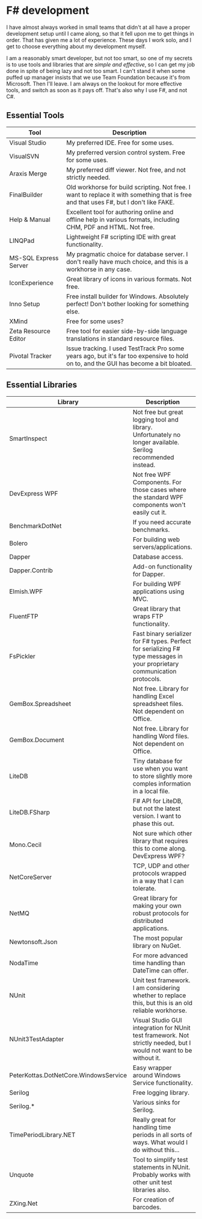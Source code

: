 # F# development

I have almost always worked in small teams that didn't at all have a proper development setup until I came along, so that it fell upon me to get things in order. That has given me a lot of experience. These days I work solo, and I get to choose everything about my development myself.

I am a reasonably smart developer, but not too smart, so one of my secrets is to use tools and libraries that are _simple and effective_, so I can get my job done in spite of being lazy and not too smart. I can't stand it when some puffed up manager insists that we use Team Foundation because it's from Microsoft. Then I'll leave. I am always on the lookout for more effective tools, and switch as soon as it pays off. That's also why I use F#, and not C#.

## Essential Tools

Tool | Description
---- | -----------
Visual Studio | My preferred IDE. Free for some uses.
VisualSVN | My preferred version control system. Free for some uses.
Araxis Merge | My preferred diff viewer. Not free, and not strictly needed.
FinalBuilder | Old workhorse for build scripting. Not free. I want to replace it with something that is free and that uses F#, but I don't like FAKE.
Help & Manual | Excellent tool for authoring online and offline help in various formats, including CHM, PDF and HTML. Not free.
LINQPad | Lightweight F# scripting IDE with great functionality.
MS-SQL Express Server | My pragmatic choice for database server. I don't really have much choice, and this is a workhorse in any case.
IconExperience | Great library of icons in various formats. Not free.
Inno Setup | Free install builder for Windows. Absolutely perfect! Don't bother looking for something else.
XMind | Free for some uses?
Zeta Resource Editor | Free tool for easier side-by-side language translations in standard resource files.
Pivotal Tracker | Issue tracking. I used TestTrack Pro some years ago, but it's far too expensive to hold on to, and the GUI has become a bit bloated.

## Essential Libraries

Library | Description
------- | -----------
SmartInspect | Not free but great logging tool and library. Unfortunately no longer available. Serilog recommended instead.
DevExpress WPF | Not free WPF Components. For those cases where the standard WPF components won't easily cut it.
BenchmarkDotNet | If you need accurate benchmarks.
Bolero | For building web servers/applications.
Dapper | Database access.
Dapper.Contrib | Add-on functionality for Dapper.
Elmish.WPF | For building WPF applications using MVC.
FluentFTP | Great library that wraps FTP functionality.
FsPickler | Fast binary serializer for F# types. Perfect for serializing F# type messages in your proprietary communication protocols.
GemBox.Spreadsheet | Not free. Library for handling Excel spreadsheet files. Not dependent on Office.
GemBox.Document | Not free. Library for handling Word files. Not dependent on Office.
LiteDB | Tiny database for use when you want to store slightly more comples information in a local file.
LiteDB.FSharp | F# API for LiteDB, but not the latest version. I want to phase this out.
Mono.Cecil | Not sure which other library that requires this to come along. DevExpress WPF?
NetCoreServer | TCP, UDP and other protocols wrapped in a way that I can tolerate.
NetMQ | Great library for making your own robust protocols for distributed applications.
Newtonsoft.Json | The most popular library on NuGet.
NodaTime | For more advanced time handling than DateTime can offer.
NUnit | Unit test framework. I am considering whether to replace this, but this is an old reliable workhorse.
NUnit3TestAdapter | Visual Studio GUI integration for NUnit test framework. Not strictly needed, but I would not want to be without it.
PeterKottas.DotNetCore.WindowsService | Easy wrapper around Windows Service functionality.
Serilog | Free logging library.
Serilog.* | Various sinks for Serilog.
TimePeriodLibrary.NET | Really great for handling time periods in all sorts of ways. What would I do without this...
Unquote | Tool to simplify test statements in NUnit. Probably works with other unit test libraries also.
ZXing.Net | For creation of barcodes.
